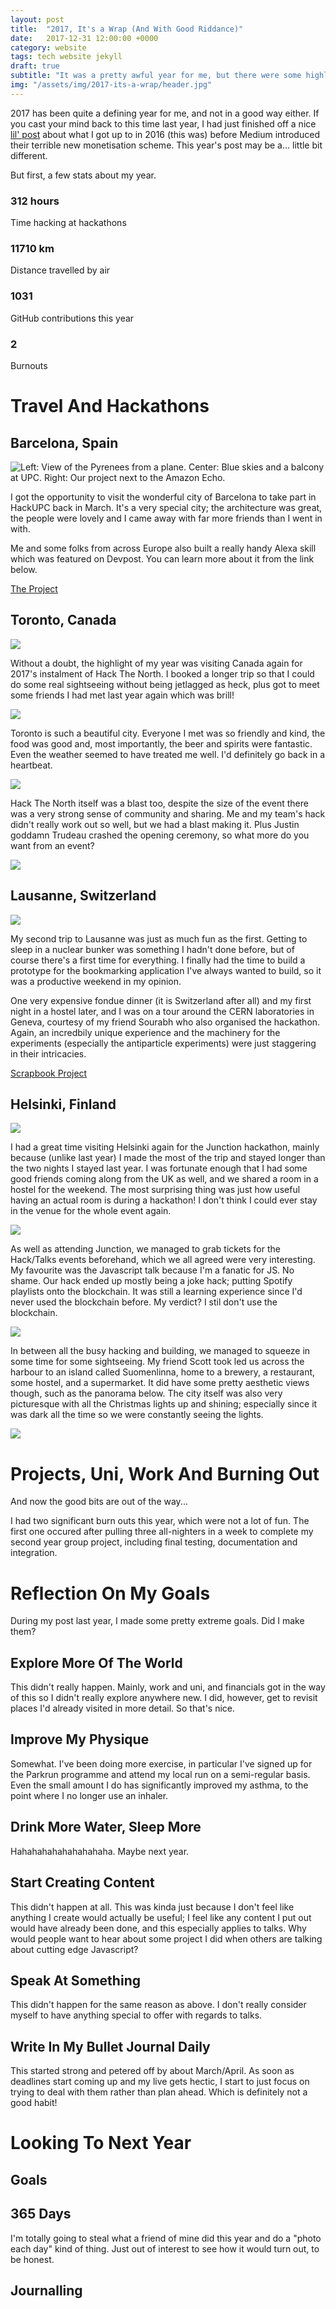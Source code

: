 ```yaml
---
layout: post
title:  "2017, It's a Wrap (And With Good Riddance)"
date:   2017-12-31 12:00:00 +0000
category: website
tags: tech website jekyll
draft: true
subtitle: "It was a pretty awful year for me, but there were some highlights. Lets try to focus on them."
img: "/assets/img/2017-its-a-wrap/header.jpg"
---
```


2017 has been quite a defining year for me, and not in a good way either. If
you cast your mind back to this time last year, I had just finished off a
nice [lil' post](https://medium.com/@mbell_gb/eoy2016-832ca999c6ea) about
what I got up to in 2016 (this was) before Medium introduced their terrible
new monetisation scheme. This year's post may be a... little bit different.

But first, a few stats about my year.

<aside>
<div class="cards-4">
  <div class="card">
    <div class="card-body">
      <h3>312 hours</h3>
      <p>Time hacking at hackathons</p>
    </div>
  </div>
  <div class="card">
    <div class="card-body">
      <h3>11710 km</h3>
      <p>Distance travelled by air</p>
    </div>
  </div>
  <div class="card">
    <div class="card-body">
      <h3>1031</h3>
      <p>GitHub contributions this year</p>
    </div>
  </div>
  <div class="card">
    <div class="card-body">
      <h3>2</h3>
      <p>Burnouts</p>
    </div>
  </div>
</div>
</aside>

# Travel And Hackathons

## Barcelona, Spain

![Left: View of the Pyrenees from a plane. Center: Blue skies and a balcony at UPC. Right: Our project next to the Amazon Echo.](/assets/img/2017-its-a-wrap/barcelona.jpg)

I got the opportunity to visit the wonderful city of Barcelona to take part
in HackUPC back in March. It's a very special city; the architecture was
great, the people were lovely and I came away with far more friends than I
went in with.

Me and some folks from across Europe also built a really handy Alexa skill
which was featured on Devpost. You can learn more about it from the link
below.

<a class="button" href="/projects/chromelexa">The Project</a>

## Toronto, Canada

![](/assets/img/2017-its-a-wrap/toronto-plane.jpg)

Without a doubt, the highlight of my year was visiting Canada again for
2017's instalment of Hack The North. I booked a longer trip so that I could
do some real sightseeing without being jetlagged as heck, plus got to meet
some friends I had met last year again which was brill!

![](/assets/img/2017-its-a-wrap/toronto-city.jpg)

Toronto is such a beautiful city. Everyone I met was so friendly and kind,
the food was good and, most importantly, the beer and spirits were fantastic. Even the weather seemed to have treated me well. I'd definitely go back in a heartbeat.

![](/assets/img/2017-its-a-wrap/toronto-harbour.jpg)

Hack The North itself was a blast too, despite the size of the event there
was a very strong sense of community and sharing. Me and my team's hack
didn't really work out so well, but we had a blast making it. Plus Justin
goddamn Trudeau crashed the opening ceremony, so what more do you want from
an event?

![](/assets/img/2017-its-a-wrap/toronto-htn.jpg)

## Lausanne, Switzerland

![](/assets/img/2017-its-a-wrap/lausanne.jpg)

My second trip to Lausanne was just as much fun as the first. Getting to
sleep in a nuclear bunker was something I hadn't done before, but of course
there's a first time for everything. I finally had the time to build a
prototype for the bookmarking application I've always wanted to build, so it
was a productive weekend in my opinion.

One very expensive fondue dinner (it is Switzerland after all) and my first
night in a hostel later, and I was on a tour around the CERN laboratories in
Geneva, courtesy of my friend Sourabh who also organised the hackathon.
Again, an incredbily unique experience and the machinery for the experiments
(especially the antiparticle experiments) were just staggering in their
intricacies.

<a class="button" href="/projects/scrapbook">Scrapbook Project</a>

## Helsinki, Finland

![](/assets/img/2017-its-a-wrap/helsinki-plane.jpg)

I had a great time visiting Helsinki again for the Junction hackathon, mainly
because (unlike last year) I made the most of the trip and stayed longer than
the two nights I stayed last year. I was fortunate enough that I had some
good friends coming along from the UK as well, and we shared a room in a
hostel for the weekend. The most surprising thing was just how useful having
an actual room is during a hackathon! I don't think I could ever stay in the
venue for the whole event again.

![](/assets/img/2017-its-a-wrap/helsinki-market.jpg)

As well as attending Junction, we managed to grab tickets for the Hack/Talks
events beforehand, which we all agreed were very interesting. My favourite
was the Javascript talk because I'm a fanatic for JS. No shame. Our hack
ended up mostly being a joke hack; putting Spotify playlists onto the
blockchain. It was still a learning experience since I'd never used the
blockchain before. My verdict? I stil don't use the blockchain.

![](/assets/img/2017-its-a-wrap/helsinki-junction.jpg)

In between all the busy hacking and building, we managed to squeeze in some
time for some sightseeing. My friend Scott took led us across the harbour to
an island called Suomenlinna, home to a brewery, a restaurant, some hostel,
and a supermarket. It did have some pretty aesthetic views though, such as
the panorama below. The city itself was also very picturesque with all the
Christmas lights up and shining; especially since it was dark all the time so
we were constantly seeing the lights.

![](/assets/img/2017-its-a-wrap/helsinki-suomenlinna.jpg)

# Projects, Uni, Work And Burning Out

And now the good bits are out of the way...

I had two significant burn outs this year, which were not a lot of fun. The
first one occured after pulling three all-nighters in a week to complete my
second year group project, including final testing, documentation and
integration.

# Reflection On My Goals

During my post last year, I made some pretty extreme goals. Did I make them?

## Explore More Of The World

This didn't really happen. Mainly, work and uni, and financials got in the
way of this so I didn't really explore anywhere new. I did, however, get to
revisit places I'd already visited in more detail. So that's nice.

## Improve My Physique

Somewhat. I've been doing more exercise, in particular I've signed up for the
Parkrun programme and attend my local run on a semi-regular basis. Even the
small amount I do has significantly improved my asthma, to the point where I
no longer use an inhaler.

## Drink More Water, Sleep More

Hahahahahahahahahaha. Maybe next year.

## Start Creating Content

This didn't happen at all. This was kinda just because I don't feel like
anything I create would actually be useful; I feel like any content I put out
would have already been done, and this especially applies to talks. Why would
people want to hear about some project I did when others are talking about
cutting edge Javascript?

## Speak At Something

This didn't happen for the same reason as above. I don't really consider
myself to have anything special to offer with regards to talks.

## Write In My Bullet Journal Daily

This started strong and petered off by about March/April. As soon as
deadlines start coming up and my live gets hectic, I start to just focus on
trying to deal with them rather than plan ahead. Which is definitely not a
good habit!

# Looking To Next Year

## Goals

## 365 Days

I'm totally going to steal what a friend of mine did this year and do a
"photo each day" kind of thing. Just out of interest to see how it would turn
out, to be honest.

## Journalling

